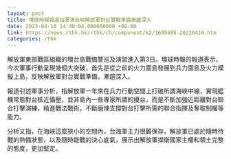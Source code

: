 ```yaml
---
layout: post
title: 環球時報報道指軍演反映解放軍對台實戰準備漸趨深入
date: 2023-04-10 14:40:04.000000000 +08:00
link: https://news.rthk.hk/rthk/ch/component/k2/1695608-20230410.htm
categories: rthk
---
```


解放軍東部戰區組織的環台島戰備警巡及演習進入第3日。環球時報的報道表示，今次軍事行動呈現幾個大突破，首先是從之前的火力圍島發展到兵力圍島及火力模擬上島，反映解放軍對台實戰準備，漸趨深入。

報道引述軍事分析，指解放軍一年來在兵力行動空間上打破所謂海峽中線，實現艦機常態對台抵近懾壓，並非島內一些專家所謂的擾台，而是不斷加強近距離對台聯合打擊演練，精進戰法戰術，不斷磨煉支撐對台打擊所需的聯合指揮及奪取制權等能力。

分析又指，在海峽這麼狹小的空間內，台海軍主力很難保存，解放軍已處於隨時待戰的熱備狀態，以及隨時能戰的決心底氣，展示出解放軍捍衛國家主權和領土完整的態度，更加堅定。
